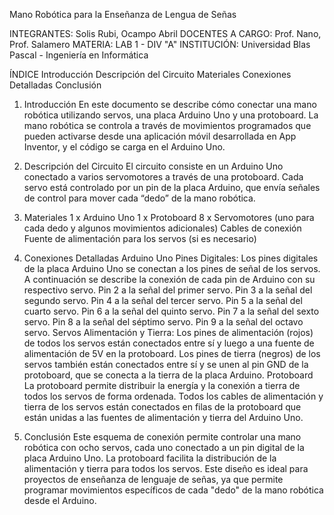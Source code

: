 Mano Robótica para la Enseñanza de Lengua de Señas

INTEGRANTES: Solis Rubi, Ocampo Abril
DOCENTES A CARGO: Prof. Nano, Prof. Salamero
MATERIA: LAB 1 - DIV "A"
INSTITUCIÓN: Universidad Blas Pascal - Ingeniería en Informática

ÍNDICE
Introducción
Descripción del Circuito
Materiales
Conexiones Detalladas
Conclusión
1. Introducción
En este documento se describe cómo conectar una mano robótica utilizando servos, una placa Arduino Uno y una protoboard. La mano robótica se controla a través de movimientos programados que pueden activarse desde una aplicación móvil desarrollada en App Inventor, y el código se carga en el Arduino Uno.

2. Descripción del Circuito
El circuito consiste en un Arduino Uno conectado a varios servomotores a través de una protoboard. Cada servo está controlado por un pin de la placa Arduino, que envía señales de control para mover cada “dedo” de la mano robótica.

3. Materiales
1 x Arduino Uno
1 x Protoboard
8 x Servomotores (uno para cada dedo y algunos movimientos adicionales)
Cables de conexión
Fuente de alimentación para los servos (si es necesario)
4. Conexiones Detalladas
Arduino Uno
Pines Digitales: Los pines digitales de la placa Arduino Uno se conectan a los pines de señal de los servos. A continuación se describe la conexión de cada pin de Arduino con su respectivo servo.
Pin 2 a la señal del primer servo.
Pin 3 a la señal del segundo servo.
Pin 4 a la señal del tercer servo.
Pin 5 a la señal del cuarto servo.
Pin 6 a la señal del quinto servo.
Pin 7 a la señal del sexto servo.
Pin 8 a la señal del séptimo servo.
Pin 9 a la señal del octavo servo.
Servos
Alimentación y Tierra: Los pines de alimentación (rojos) de todos los servos están conectados entre sí y luego a una fuente de alimentación de 5V en la protoboard. Los pines de tierra (negros) de los servos también están conectados entre sí y se unen al pin GND de la protoboard, que se conecta a la tierra de la placa Arduino.
Protoboard
La protoboard permite distribuir la energía y la conexión a tierra de todos los servos de forma ordenada. Todos los cables de alimentación y tierra de los servos están conectados en filas de la protoboard que están unidas a las fuentes de alimentación y tierra del Arduino Uno.
5. Conclusión
Este esquema de conexión permite controlar una mano robótica con ocho servos, cada uno conectado a un pin digital de la placa Arduino Uno. La protoboard facilita la distribución de la alimentación y tierra para todos los servos. Este diseño es ideal para proyectos de enseñanza de lenguaje de señas, ya que permite programar movimientos específicos de cada "dedo" de la mano robótica desde el Arduino.

